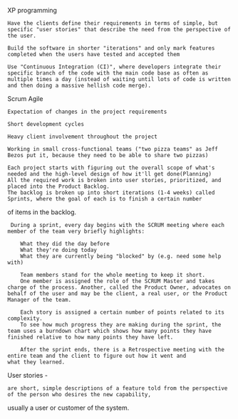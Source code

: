 XP programming
	
	Have the clients define their requirements in terms of simple, but specific "user stories" that describe the need from the perspective of the user.
	
	Build the software in shorter "iterations" and only mark features completed when the users have tested and accepted them
	
	Use "Continuous Integration (CI)", where developers integrate their specific branch of the code with the main code base as often as multiple times a day (instead of waiting until lots of code is written and then doing a massive hellish code merge).

Scrum Agile

	Expectation of changes in the project requirements
	
	Short development cycles
	
	Heavy client involvement throughout the project
	
	Working in small cross-functional teams ("two pizza teams" as Jeff Bezos put it, because they need to be able to share two pizzas)
	
	Each project starts with figuring out the overall scope of what's needed and the high-level design of how it'll get done(Planning)
	All the required work is broken into user stories, prioritized, and placed into the Product Backlog. 
	The backlog is broken up into short iterations (1-4 weeks) called Sprints, where the goal of each is to finish a certain number 
  of items in the backlog.
	
	 During a sprint, every day begins with the SCRUM meeting where each member of the team very briefly highlights:
	 
		What they did the day before
		What they're doing today
		What they are currently being "blocked" by (e.g. need some help with)
		
		Team members stand for the whole meeting to keep it short. 
		One member is assigned the role of the SCRUM Master and takes charge of the process. Another, called the Product Owner, advocates on behalf of the user and may be the client, a real user, or the Product Manager of the team.
		
		Each story is assigned a certain number of points related to its complexity. 
		To see how much progress they are making during the sprint, the team uses a burndown chart which shows how many points they have 
    finished relative to how many points they have left.
		
		After the sprint ends, there is a Retrospective meeting with the entire team and the client to figure out how it went and 
    what they learned. 
	
User stories - 
	
	are short, simple descriptions of a feature told from the perspective of the person who desires the new capability, 
  usually a user or customer of the system.
